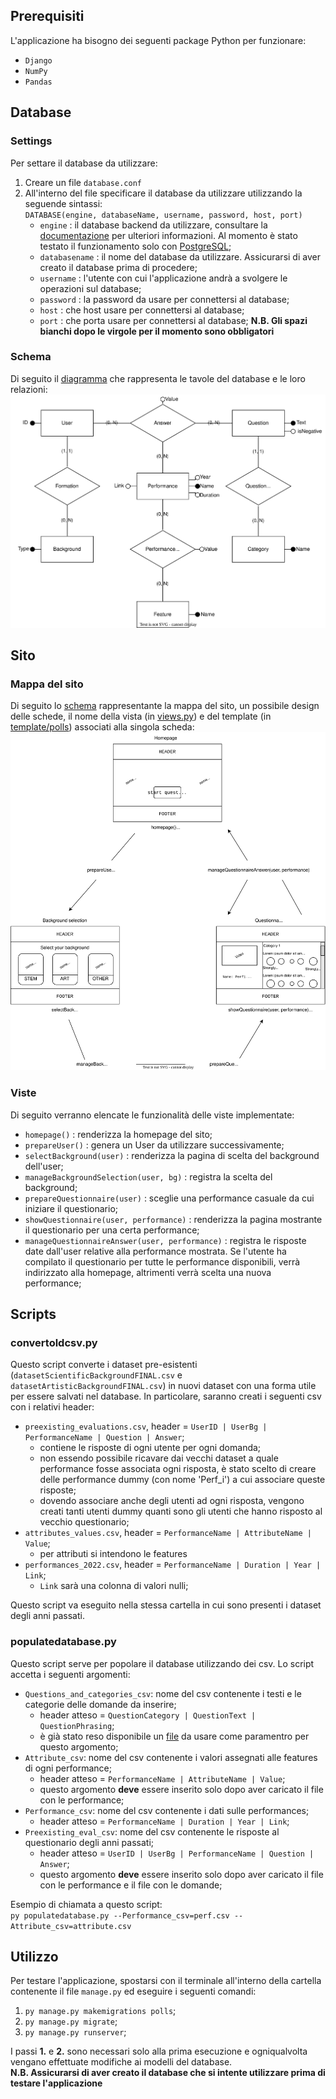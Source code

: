 ## Prerequisiti
L'applicazione ha bisogno dei seguenti package Python per funzionare:
- `Django`
- `NumPy`
- `Pandas`

## Database
### Settings
Per settare il database da utilizzare:
1. Creare un file `database.conf`
2. All'interno del file specificare il database da utilizzare utilizzando la seguende sintassi:<br>
`DATABASE(engine, databaseName, username, password, host, port)`
    - `engine` : il database backend da utilizzare, consultare la [documentazione](https://docs.djangoproject.com/en/4.0/topics/install/#database-installation) per ulteriori informazioni. Al momento è stato testato il funzionamento solo con [PostgreSQL](https://www.postgresql.org/);
    - `databasename` : il nome del database da utilizzare. Assicurarsi di aver creato il database prima di procedere;
    - `username` : l'utente con cui l'applicazione andrà a svolgere le operazioni sul database;
    - `password` : la password da usare per connettersi al database;
    - `host` : che host usare per connettersi al database;
    - `port` : che porta usare per connettersi al database;
**N.B. Gli spazi bianchi dopo le virgole per il momento sono obbligatori**

### Schema
Di seguito il [diagramma](./dbschema.svg) che rappresenta le tavole del database e le loro relazioni:
![database schema](dbschema.svg)

## Sito
### Mappa del sito
Di seguito lo [schema](./sitemap.svg) rappresentante la mappa del sito, un possibile design delle schede, il nome della vista (in [views.py](./polls/views.py)) e del template (in [template/polls](./polls/templates/polls/)) associati alla singola scheda:
![site map](sitemap.svg)

### Viste
Di seguito verranno elencate le funzionalità delle viste implementate:
- `homepage()` : renderizza la homepage del sito;
- `prepareUser()` : genera un User da utilizzare successivamente;
- `selectBackground(user)` : renderizza la pagina di scelta del background dell'user;
- `manageBackgroundSelection(user, bg)` : registra la scelta del background;
- `prepareQuestionnaire(user)` : sceglie una performance casuale da cui iniziare il questionario;
- `showQuestionnaire(user, performance)` : renderizza la pagina mostrante il questionario per una certa performance;
- `manageQuestionnaireAnswer(user, performance)` : registra le risposte date dall'user relative alla performance mostrata. Se l'utente ha compilato il questionario per tutte le performance disponibili, verrà indirizzato alla homepage, altrimenti verrà scelta una nuova performance;

## Scripts
### convertoldcsv.py
Questo script converte i dataset pre-esistenti (`datasetScientificBackgroundFINAL.csv` e `datasetArtisticBackgroundFINAL.csv`) in nuovi dataset con una forma utile per essere salvati nel database.
In particolare, saranno creati i seguenti csv con i relativi header:
- `preexisting_evaluations.csv`, header = `UserID | UserBg | PerformanceName | Question | Answer`;
    - contiene le risposte di ogni utente per ogni domanda;
    - non essendo possibile ricavare dai vecchi dataset a quale performance fosse associata ogni risposta, è stato scelto di creare delle performance dummy (con nome 'Perf_i') a cui associare queste risposte;
    - dovendo associare anche degli utenti ad ogni risposta, vengono creati tanti utenti dummy quanti sono gli utenti che hanno risposto al vecchio questionario;
- `attributes_values.csv`, header = `PerformanceName | AttributeName | Value`;
    - per attributi si intendono le features
- `performances_2022.csv`, header = `PerformanceName | Duration | Year | Link`;
    - `Link` sarà una colonna di valori nulli;

Questo script va eseguito nella stessa cartella in cui sono presenti i dataset degli anni passati.

### populatedatabase.py
Questo script serve per popolare il database utilizzando dei csv. Lo script accetta i seguenti argomenti:
- `Questions_and_categories_csv`: nome del csv contenente i testi e le categorie delle domande da inserire;
    - header atteso = `QuestionCategory | QuestionText | QuestionPhrasing`;
    - è già stato reso disponibile un [file](./questions.csv) da usare come paramentro per questo argomento;
- `Attribute_csv`: nome del csv contenente i valori assegnati alle features di ogni performance;
    - header atteso = `PerformanceName | AttributeName | Value`;
    - questo argomento **deve** essere inserito solo dopo aver caricato il file con le performance;
- `Performance_csv`: nome del csv contenente i dati sulle performances;
    - header atteso = `PerformanceName | Duration | Year | Link`;
- `Preexisting_eval_csv`: nome del csv contenente le risposte al questionario degli anni passati;
    - header atteso = `UserID | UserBg | PerformanceName | Question | Answer`;
    - questo argomento **deve** essere inserito solo dopo aver caricato il file con le performance e il file con le domande;

Esempio di chiamata a questo script:<br>
`py populatedatabase.py --Performance_csv=perf.csv --Attribute_csv=attribute.csv`

## Utilizzo
Per testare l'applicazione, spostarsi con il terminale all'interno della cartella contenente il file `manage.py` ed eseguire i seguenti comandi:
1. `py manage.py makemigrations polls`;
2. `py manage.py migrate`;
3. `py manage.py runserver`;

I passi **1.** e **2.** sono necessari solo alla prima esecuzione e ogniqualvolta vengano effettuate modifiche ai modelli del database.<br>
**N.B. Assicurarsi di aver creato il database che si intente utilizzare prima di testare l'applicazione**
